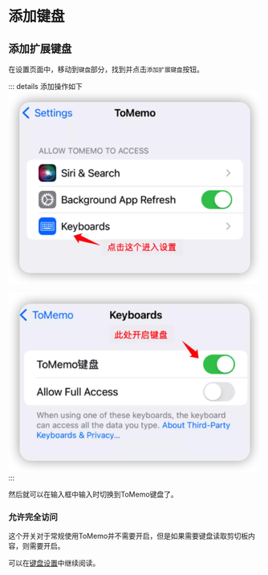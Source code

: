 # 添加键盘

## 添加扩展键盘
在设置页面中，移动到`键盘`部分，找到并点击`添加扩展键盘`按钮。

::: details 添加操作如下
![icloud-failed-step1.webp](/images/keyboard/keyboard-setting-tomemo.webp)

![icloud-failed-step1.webp](/images/keyboard/keyboard-enable.webp)
:::

然后就可以在输入框中输入时切换到ToMemo键盘了。

### 允许完全访问
这个开关对于常规使用ToMemo并不需要开启，但是如果需要键盘读取剪切板内容，则需要开启。

可以在[键盘设置](/guide/keyboard-advance)中继续阅读。
